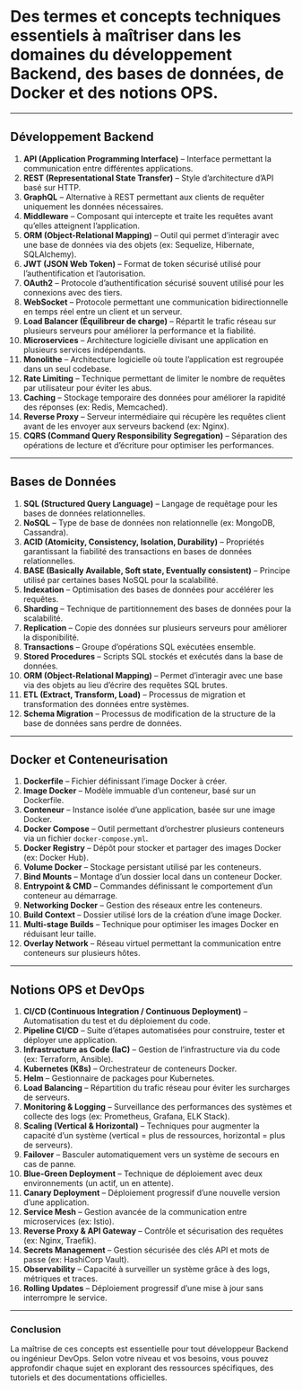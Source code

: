 # Des termes et concepts techniques essentiels à maîtriser dans les domaines du **développement Backend**, des **bases de données**, de **Docker** et des **notions OPS**.

---

## **Développement Backend**
1. **API (Application Programming Interface)** – Interface permettant la communication entre différentes applications.
2. **REST (Representational State Transfer)** – Style d’architecture d’API basé sur HTTP.
3. **GraphQL** – Alternative à REST permettant aux clients de requêter uniquement les données nécessaires.
4. **Middleware** – Composant qui intercepte et traite les requêtes avant qu’elles atteignent l’application.
5. **ORM (Object-Relational Mapping)** – Outil qui permet d’interagir avec une base de données via des objets (ex: Sequelize, Hibernate, SQLAlchemy).
6. **JWT (JSON Web Token)** – Format de token sécurisé utilisé pour l’authentification et l’autorisation.
7. **OAuth2** – Protocole d’authentification sécurisé souvent utilisé pour les connexions avec des tiers.
8. **WebSocket** – Protocole permettant une communication bidirectionnelle en temps réel entre un client et un serveur.
9. **Load Balancer (Équilibreur de charge)** – Répartit le trafic réseau sur plusieurs serveurs pour améliorer la performance et la fiabilité.
10. **Microservices** – Architecture logicielle divisant une application en plusieurs services indépendants.
11. **Monolithe** – Architecture logicielle où toute l’application est regroupée dans un seul codebase.
12. **Rate Limiting** – Technique permettant de limiter le nombre de requêtes par utilisateur pour éviter les abus.
13. **Caching** – Stockage temporaire des données pour améliorer la rapidité des réponses (ex: Redis, Memcached).
14. **Reverse Proxy** – Serveur intermédiaire qui récupère les requêtes client avant de les envoyer aux serveurs backend (ex: Nginx).
15. **CQRS (Command Query Responsibility Segregation)** – Séparation des opérations de lecture et d’écriture pour optimiser les performances.

---

## **Bases de Données**
1. **SQL (Structured Query Language)** – Langage de requêtage pour les bases de données relationnelles.
2. **NoSQL** – Type de base de données non relationnelle (ex: MongoDB, Cassandra).
3. **ACID (Atomicity, Consistency, Isolation, Durability)** – Propriétés garantissant la fiabilité des transactions en bases de données relationnelles.
4. **BASE (Basically Available, Soft state, Eventually consistent)** – Principe utilisé par certaines bases NoSQL pour la scalabilité.
5. **Indexation** – Optimisation des bases de données pour accélérer les requêtes.
6. **Sharding** – Technique de partitionnement des bases de données pour la scalabilité.
7. **Replication** – Copie des données sur plusieurs serveurs pour améliorer la disponibilité.
8. **Transactions** – Groupe d’opérations SQL exécutées ensemble.
9. **Stored Procedures** – Scripts SQL stockés et exécutés dans la base de données.
10. **ORM (Object-Relational Mapping)** – Permet d’interagir avec une base via des objets au lieu d’écrire des requêtes SQL brutes.
11. **ETL (Extract, Transform, Load)** – Processus de migration et transformation des données entre systèmes.
12. **Schema Migration** – Processus de modification de la structure de la base de données sans perdre de données.

---

## **Docker et Conteneurisation**
1. **Dockerfile** – Fichier définissant l’image Docker à créer.
2. **Image Docker** – Modèle immuable d’un conteneur, basé sur un Dockerfile.
3. **Conteneur** – Instance isolée d’une application, basée sur une image Docker.
4. **Docker Compose** – Outil permettant d’orchestrer plusieurs conteneurs via un fichier `docker-compose.yml`.
5. **Docker Registry** – Dépôt pour stocker et partager des images Docker (ex: Docker Hub).
6. **Volume Docker** – Stockage persistant utilisé par les conteneurs.
7. **Bind Mounts** – Montage d’un dossier local dans un conteneur Docker.
8. **Entrypoint & CMD** – Commandes définissant le comportement d’un conteneur au démarrage.
9. **Networking Docker** – Gestion des réseaux entre les conteneurs.
10. **Build Context** – Dossier utilisé lors de la création d’une image Docker.
11. **Multi-stage Builds** – Technique pour optimiser les images Docker en réduisant leur taille.
12. **Overlay Network** – Réseau virtuel permettant la communication entre conteneurs sur plusieurs hôtes.

---

## **Notions OPS et DevOps**
1. **CI/CD (Continuous Integration / Continuous Deployment)** – Automatisation du test et du déploiement du code.
2. **Pipeline CI/CD** – Suite d’étapes automatisées pour construire, tester et déployer une application.
3. **Infrastructure as Code (IaC)** – Gestion de l’infrastructure via du code (ex: Terraform, Ansible).
4. **Kubernetes (K8s)** – Orchestrateur de conteneurs Docker.
5. **Helm** – Gestionnaire de packages pour Kubernetes.
6. **Load Balancing** – Répartition du trafic réseau pour éviter les surcharges de serveurs.
7. **Monitoring & Logging** – Surveillance des performances des systèmes et collecte des logs (ex: Prometheus, Grafana, ELK Stack).
8. **Scaling (Vertical & Horizontal)** – Techniques pour augmenter la capacité d’un système (vertical = plus de ressources, horizontal = plus de serveurs).
9. **Failover** – Basculer automatiquement vers un système de secours en cas de panne.
10. **Blue-Green Deployment** – Technique de déploiement avec deux environnements (un actif, un en attente).
11. **Canary Deployment** – Déploiement progressif d’une nouvelle version d’une application.
12. **Service Mesh** – Gestion avancée de la communication entre microservices (ex: Istio).
13. **Reverse Proxy & API Gateway** – Contrôle et sécurisation des requêtes (ex: Nginx, Traefik).
14. **Secrets Management** – Gestion sécurisée des clés API et mots de passe (ex: HashiCorp Vault).
15. **Observability** – Capacité à surveiller un système grâce à des logs, métriques et traces.
16. **Rolling Updates** – Déploiement progressif d’une mise à jour sans interrompre le service.

---

### **Conclusion**
La maîtrise de ces concepts est essentielle pour tout développeur Backend ou ingénieur DevOps. Selon votre niveau et vos besoins, vous pouvez approfondir chaque sujet en explorant des ressources spécifiques, des tutoriels et des documentations officielles. 
